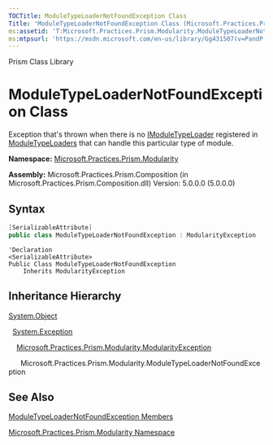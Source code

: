 ```yaml
---
TOCTitle: ModuleTypeLoaderNotFoundException Class
Title: 'ModuleTypeLoaderNotFoundException Class (Microsoft.Practices.Prism.Modularity)'
ms:assetid: 'T:Microsoft.Practices.Prism.Modularity.ModuleTypeLoaderNotFoundException'
ms:mtpsurl: 'https://msdn.microsoft.com/en-us/library/Gg431507(v=PandP.50)'
---
```


Prism Class Library

# ModuleTypeLoaderNotFoundException Class


Exception that's thrown when there is no [IModuleTypeLoader](https://msdn.microsoft.com/en-us/library/microsoft.practices.prism.modularity.imoduletypeloader(v=pandp.50)) registered in [ModuleTypeLoaders](https://msdn.microsoft.com/en-us/library/microsoft.practices.prism.modularity.modulemanager.moduletypeloaders(v=pandp.50)) that can handle this particular type of module.

**Namespace:** [Microsoft.Practices.Prism.Modularity](https://msdn.microsoft.com/en-us/library/microsoft.practices.prism.modularity(v=pandp.50))

**Assembly:** Microsoft.Practices.Prism.Composition (in Microsoft.Practices.Prism.Composition.dll) Version: 5.0.0.0 (5.0.0.0)

## Syntax

```C#
[SerializableAttribute]
public class ModuleTypeLoaderNotFoundException : ModularityException
```

```VB
'Declaration
<SerializableAttribute>
Public Class ModuleTypeLoaderNotFoundException
	Inherits ModularityException
```

## Inheritance Hierarchy

[System.Object](http://msdn2.microsoft.com/en-us/library/e5kfa45b)

  [System.Exception](http://msdn2.microsoft.com/en-us/library/c18k6c59)

    [Microsoft.Practices.Prism.Modularity.ModularityException](https://msdn.microsoft.com/en-us/library/microsoft.practices.prism.modularity.modularityexception(v=pandp.50))

      Microsoft.Practices.Prism.Modularity.ModuleTypeLoaderNotFoundException

## See Also

[ModuleTypeLoaderNotFoundException Members](https://msdn.microsoft.com/en-us/library/microsoft.practices.prism.modularity.moduletypeloadernotfoundexception_members(v=pandp.50))

[Microsoft.Practices.Prism.Modularity Namespace](https://msdn.microsoft.com/en-us/library/microsoft.practices.prism.modularity(v=pandp.50))

